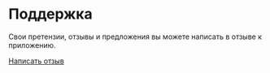 # Поддержка
Свои претензии, отзывы и предложения вы можете написать в отзыве к приложению.

[Написать отзыв](https://apps.apple.com/app/id6473827269?action=write-review)
